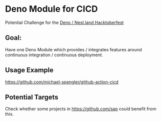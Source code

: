 # Deno Module for CICD
Potential Challenge for the [Deno / Nest.land Hacktoberfest](https://organize.mlh.io/participants/events/5363-nest-land-hacktoberfest-online-meetup-with-ryan-dahl-sam-williams-and-michael-spengler) 

## Goal: 
Have one Deno Module which provides / integrates features around continuous integration / continuous deployment.

## Usage Example
https://github.com/michael-spengler/github-action-cicd

## Potential Targets 
Check whether some projects in https://github.com/sap could benefit from this.

